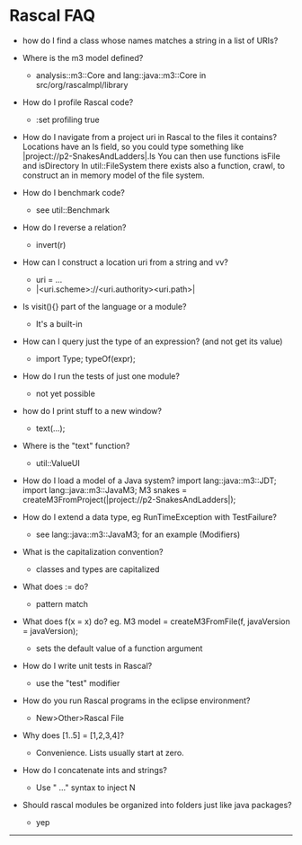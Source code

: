 # Rascal FAQ

- how do I find a class whose names matches a string in a list of URIs?

- Where is the m3 model defined?
	- analysis::m3::Core and lang::java::m3::Core in src/org/rascalmpl/library
- How do I profile Rascal code?
	- :set profiling true
- How do I navigate from a project uri in Rascal to the files it contains?
	Locations have an ls field, so you could type something like
	|project://p2-SnakesAndLadders|.ls
	You can then use functions isFile and isDirectory
	In util::FileSystem there exists also a function, crawl, to construct an in memory model of the file system.
- How do I benchmark code?
	- see util::Benchmark
- How do I reverse a relation?
	- invert(r)
- How can I construct a location uri from a string and vv?
	- uri = ...
	- |<uri.scheme>://<uri.authority><uri.path>|
- Is visit(){} part of the language or a module?
	- It's a built-in
- How can I query just the type of an expression? (and not get its value)
	- import Type; typeOf(expr);
- How do I run the tests of just one module?
	- not yet possible
- how do I print stuff to a new window?
	- text(...);
- Where is the "text" function?
	- util::ValueUI
- How do I load a model of a Java system?
	import lang::java::m3::JDT;
	import lang::java::m3::JavaM3;
	M3 snakes = createM3FromProject(|project://p2-SnakesAndLadders|);
- How do I extend a data type, eg RunTimeException with TestFailure?
	- see lang::java::m3::JavaM3; for an example (Modifiers)
- What is the capitalization convention?
	- classes and types are capitalized
- What does := do?
	- pattern match
- What does f(x = x) do?
	eg. M3 model = createM3FromFile(f, javaVersion = javaVersion);
	- sets the default value of a function argument
- How do I write unit tests in Rascal?
	- use the "test" modifier
- How do you run Rascal programs in the eclipse environment?
	- New>Other>Rascal File
- Why does [1..5] = [1,2,3,4]?
	- Convenience. Lists usually start at zero.
- How do I concatenate ints and strings?
	- Use "<N> ..." syntax to inject N
- Should rascal modules be organized into folders just like java packages?
	- yep

---
